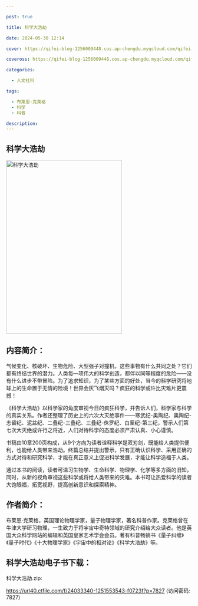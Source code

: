 ```yaml
---

post: true

title: 科学大浩劫

date: 2024-05-30 12:14

cover: https://qifei-blog-1256009448.cos.ap-chengdu.myqcloud.com/qifei-blog/s33713785.jpg

coveross: https://qifei-blog-1256009448.cos.ap-chengdu.myqcloud.com/qifei-blog/s33713785.jpg

categories:

  - 人文社科

tags:

  - 布莱恩·克莱格
  - 科学
  - 科普

description:
---
```


## 科学大浩劫

<img alt="科学大浩劫" class="aligncenter loading" data-was-processed="true" decoding="async" fetchpriority="high" height="471" src="https://qifei-blog-1256009448.cos.ap-chengdu.myqcloud.com/qifei-blog/s33713785.jpg" style="cursor: zoom-in;" width="314"/>

## 内容简介：

气候变化、核破坏、生物危险、大型强子对撞机，这些事物有什么共同之处？它们都有终结世界的潜力。人类每—项伟大的科学创造，都伴以同等程度的危险——没有什么进步不带冒险。为了追求知识，为了某些方面的好处，当今的科学研究将地球上的生命置于无情的险境！世界会灰飞烟灭吗？疯狂的科学或许比灾难片更震撼！

《科学大浩劫》以科学家的角度审视今日的疯狂科学，并告诉人们，科学家与科学的真实关系。作者还整理了历史上的六次大灭绝事件——寒武纪-奥陶纪、奥陶纪-志留纪、泥盆纪、二叠纪-三叠纪、三叠纪-侏罗纪、白垩纪-第三纪，警示人们第七次大灭绝或许行之将近，人们对待科学的态度必须严肃认真、小心谨慎。

书稿由10章200页构成，从9个方向为读者诠释科学是双刃剑，既能给人类提供便利，也能给人类带来浩劫。终篇总结并提出警示，只有正确认识科学、采用正确的方式对待和研究科学，才能在真正意义上促进科学发展，才能让科学造福于人类。

通过本书的阅读，读者可温习生物学、生命科学、物理学、化学等多方面的旧知，同时，从新的视角审视这些科学或将给人类带来的灾难。本书可让热爱科学的读者大饱眼福，拓宽视野，提高创新意识和探索精神。

## 作者简介：

布莱恩·克莱格，英国理论物理学家，量子物理学家，著名科普作家。克莱格曾在牛津大学研习物理，一生致力于将宇宙中奇特领域的研究介绍给大众读者。他是英国大众科学网站的编辑和英国皇家艺术学会会员。著有科普畅销书《量子纠缠》《量子时代》《十大物理学家》《宇宙中的相对论》《科学大浩劫》等。

## 科学大浩劫电子书下载：

科学大浩劫.zip: 

https://url40.ctfile.com/f/24033340-1251553543-f0723f?p=7827 (访问密码: 7827)
